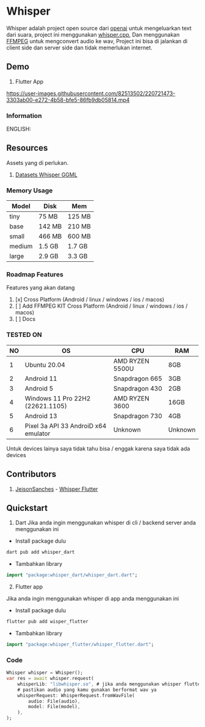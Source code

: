# Whisper

Whisper adalah project open source dari [openai](https://github.com/openai) untuk mengeluarkan text dari suara, project ini menggunakan [whisper.cpp](https://github.com/ggerganov/whisper.cpp), Dan menggunakan [FFMPEG](https://github.com/FFmpeg/FFmpeg) untuk mengconvert audio ke wav, Project ini bisa di jalankan di client side dan server side dan tidak memerlukan internet.

## Demo

1. Flutter App

https://user-images.githubusercontent.com/82513502/220721473-3303ab00-e272-4b58-bfe5-86fb9db05814.mp4


### Information

ENGLISH: 

## Resources

Assets yang di perlukan.

1. [Datasets Whisper GGML](https://huggingface.co/datasets/ggerganov/whisper.cpp)

### Memory Usage

| Model  | Disk   | Mem    |
|--------|--------|--------|
| tiny   | 75 MB  | 125 MB |
| base   | 142 MB | 210 MB |
| small  | 466 MB | 600 MB |
| medium | 1.5 GB | 1.7 GB |
| large  | 2.9 GB | 3.3 GB |

### Roadmap Features

Features yang akan datang

1. [x] Cross Platform (Android / linux / windows / ios / macos)
2. [ ] Add FFMPEG KIT Cross Platform (Android / linux / windows / ios / macos)
3. [ ] Docs

### TESTED ON

| NO | OS                                   | CPU             | RAM     |
|----|--------------------------------------|-----------------|---------|
| 1  | Ubuntu 20.04                         | AMD RYZEN 5500U | 8GB     |
| 2  | Android 11                           | Snapdragon 665  | 3GB     |
| 3  | Android 5                            | Snapdragon 430  | 2GB     |
| 4  | Windows 11 Pro 22H2 (22621.1105)     | AMD RYZEN 3600  | 16GB    |
| 5  | Android 13                           | Snapdragon 730  | 4GB     |
| 6  | Pixel 3a API 33 AndroiD x64 emulator | Unknown         | Unknown |

Untuk devices lainya saya tidak tahu bisa / enggak karena saya tidak ada devices

## Contributors

1. [JeisonSanches](https://github.com/JeisonSanches) - [Whisper Flutter](https://github.com/azkadev/whisper_dart/tree/main/package/whisper_flutter)


## Quickstart


1. Dart
Jika anda ingin menggunakan whisper di cli / backend server anda menggunakan ini

- Install package dulu
```bash
dart pub add whisper_dart
```

- Tambahkan library

```dart
import "package:whisper_dart/whisper_dart.dart";
```


2. Flutter app

Jika anda ingin menggunakan whisper di app anda menggunakan ini

- Install package dulu
```bash
flutter pub add wisper_flutter
```

- Tambahkan library

```dart
import "package:whisper_flutter/whisper_flutter.dart";
```


### Code


```dart
Whisper whisper = Whisper();
var res = await whisper.request(
    whisperLib: "libwhisper.so", # jika anda menggunakan whisper flutter anda tidak perlu menambahkan whisperLib karena sudah automatis
    # pastikan audio yang kamu gunakan berformat wav ya
    whisperRequest: WhisperRequest.fromWavFile(
        audio: File(audio),
        model: File(model),
    ),
);
```
 